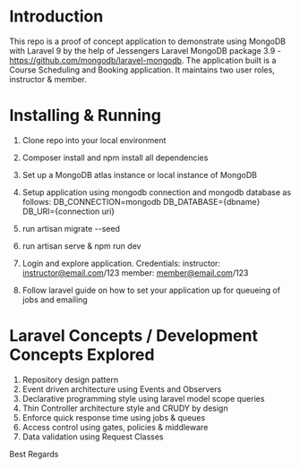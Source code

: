 # Introduction
This repo is a proof of concept application to demonstrate using MongoDB with Laravel 9 
by the help of Jessengers Laravel MongoDB package 3.9 - https://github.com/mongodb/laravel-mongodb. The application built is a 
Course Scheduling and Booking application. It maintains two user roles, instructor & member.

# Installing & Running

1. Clone repo into your local environment
2. Composer install and npm install all dependencies
3. Set up a MongoDB atlas instance or local instance of MongoDB
4. Setup application using mongodb connection and mongodb database as follows:
   DB_CONNECTION=mongodb
   DB_DATABASE={dbname}
   DB_URI={connection uri}
5. run artisan migrate --seed
6. run artisan serve & npm run dev
7. Login and explore application. Credentials:
   instructor: instructor@email.com/123
   member: member@email.com/123

8. Follow laravel guide on how to set your application up for queueing of jobs and emailing


# Laravel Concepts / Development Concepts Explored
1. Repository design pattern
2. Event driven architecture using Events and Observers
3. Declarative programming style using laravel model scope queries
4. Thin Controller architecture style and CRUDY by design
5. Enforce quick response time using jobs & queues
6. Access control using gates, policies & middleware
7. Data validation using Request Classes


Best Regards
